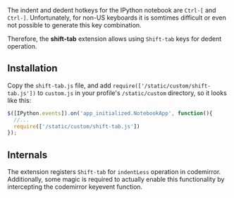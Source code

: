 The indent and dedent hotkeys for the IPython notebook are `Ctrl-[` and `Ctrl-]`. Unfortunately, for non-US keyboards it is somtimes difficult or even not possible to generate this key combination.

Therefore, the <b>shift-tab</b> extension allows using `Shift-tab` keys for dedent operation.

## Installation
Copy the `shift-tab.js` file, and add `require(['/static/custom/shift-tab.js'])` to `custom.js` in your profile's `/static/custom` directory, so it looks like this:
```javascript
$([IPython.events]).on('app_initialized.NotebookApp', function(){
  //... 
  require(['/static/custom/shift-tab.js'])
});
```

## Internals
The extension registers `Shift-tab` for `indentLess` operation in codemirror. Additionally, some magic is required to actually enable this functionality by intercepting the codemirror keyevent function.

